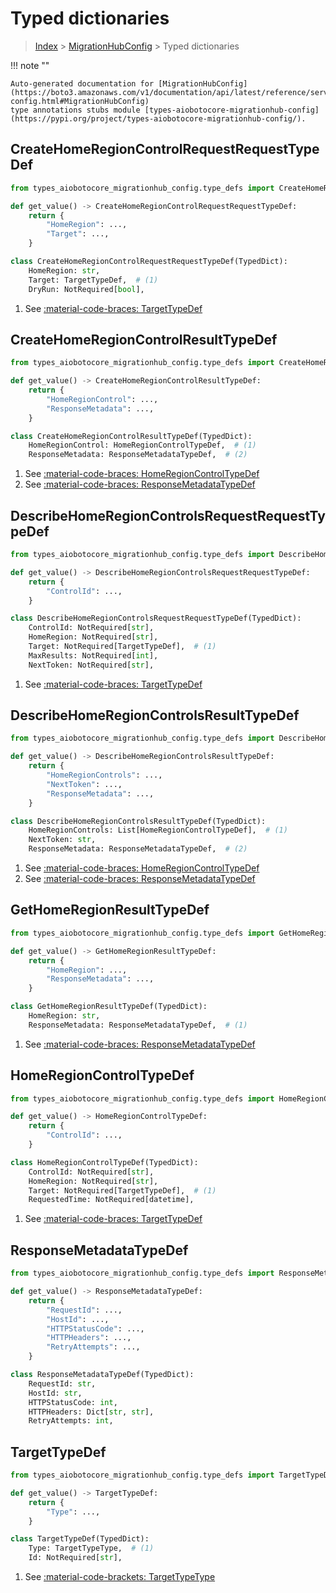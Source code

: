 # Typed dictionaries

> [Index](../README.md) > [MigrationHubConfig](./README.md) > Typed dictionaries

!!! note ""

    Auto-generated documentation for [MigrationHubConfig](https://boto3.amazonaws.com/v1/documentation/api/latest/reference/services/migrationhub-config.html#MigrationHubConfig)
    type annotations stubs module [types-aiobotocore-migrationhub-config](https://pypi.org/project/types-aiobotocore-migrationhub-config/).

## CreateHomeRegionControlRequestRequestTypeDef

```python title="Usage Example"
from types_aiobotocore_migrationhub_config.type_defs import CreateHomeRegionControlRequestRequestTypeDef

def get_value() -> CreateHomeRegionControlRequestRequestTypeDef:
    return {
        "HomeRegion": ...,
        "Target": ...,
    }
```

```python title="Definition"
class CreateHomeRegionControlRequestRequestTypeDef(TypedDict):
    HomeRegion: str,
    Target: TargetTypeDef,  # (1)
    DryRun: NotRequired[bool],
```

1. See [:material-code-braces: TargetTypeDef](./type_defs.md#targettypedef) 
## CreateHomeRegionControlResultTypeDef

```python title="Usage Example"
from types_aiobotocore_migrationhub_config.type_defs import CreateHomeRegionControlResultTypeDef

def get_value() -> CreateHomeRegionControlResultTypeDef:
    return {
        "HomeRegionControl": ...,
        "ResponseMetadata": ...,
    }
```

```python title="Definition"
class CreateHomeRegionControlResultTypeDef(TypedDict):
    HomeRegionControl: HomeRegionControlTypeDef,  # (1)
    ResponseMetadata: ResponseMetadataTypeDef,  # (2)
```

1. See [:material-code-braces: HomeRegionControlTypeDef](./type_defs.md#homeregioncontroltypedef) 
2. See [:material-code-braces: ResponseMetadataTypeDef](./type_defs.md#responsemetadatatypedef) 
## DescribeHomeRegionControlsRequestRequestTypeDef

```python title="Usage Example"
from types_aiobotocore_migrationhub_config.type_defs import DescribeHomeRegionControlsRequestRequestTypeDef

def get_value() -> DescribeHomeRegionControlsRequestRequestTypeDef:
    return {
        "ControlId": ...,
    }
```

```python title="Definition"
class DescribeHomeRegionControlsRequestRequestTypeDef(TypedDict):
    ControlId: NotRequired[str],
    HomeRegion: NotRequired[str],
    Target: NotRequired[TargetTypeDef],  # (1)
    MaxResults: NotRequired[int],
    NextToken: NotRequired[str],
```

1. See [:material-code-braces: TargetTypeDef](./type_defs.md#targettypedef) 
## DescribeHomeRegionControlsResultTypeDef

```python title="Usage Example"
from types_aiobotocore_migrationhub_config.type_defs import DescribeHomeRegionControlsResultTypeDef

def get_value() -> DescribeHomeRegionControlsResultTypeDef:
    return {
        "HomeRegionControls": ...,
        "NextToken": ...,
        "ResponseMetadata": ...,
    }
```

```python title="Definition"
class DescribeHomeRegionControlsResultTypeDef(TypedDict):
    HomeRegionControls: List[HomeRegionControlTypeDef],  # (1)
    NextToken: str,
    ResponseMetadata: ResponseMetadataTypeDef,  # (2)
```

1. See [:material-code-braces: HomeRegionControlTypeDef](./type_defs.md#homeregioncontroltypedef) 
2. See [:material-code-braces: ResponseMetadataTypeDef](./type_defs.md#responsemetadatatypedef) 
## GetHomeRegionResultTypeDef

```python title="Usage Example"
from types_aiobotocore_migrationhub_config.type_defs import GetHomeRegionResultTypeDef

def get_value() -> GetHomeRegionResultTypeDef:
    return {
        "HomeRegion": ...,
        "ResponseMetadata": ...,
    }
```

```python title="Definition"
class GetHomeRegionResultTypeDef(TypedDict):
    HomeRegion: str,
    ResponseMetadata: ResponseMetadataTypeDef,  # (1)
```

1. See [:material-code-braces: ResponseMetadataTypeDef](./type_defs.md#responsemetadatatypedef) 
## HomeRegionControlTypeDef

```python title="Usage Example"
from types_aiobotocore_migrationhub_config.type_defs import HomeRegionControlTypeDef

def get_value() -> HomeRegionControlTypeDef:
    return {
        "ControlId": ...,
    }
```

```python title="Definition"
class HomeRegionControlTypeDef(TypedDict):
    ControlId: NotRequired[str],
    HomeRegion: NotRequired[str],
    Target: NotRequired[TargetTypeDef],  # (1)
    RequestedTime: NotRequired[datetime],
```

1. See [:material-code-braces: TargetTypeDef](./type_defs.md#targettypedef) 
## ResponseMetadataTypeDef

```python title="Usage Example"
from types_aiobotocore_migrationhub_config.type_defs import ResponseMetadataTypeDef

def get_value() -> ResponseMetadataTypeDef:
    return {
        "RequestId": ...,
        "HostId": ...,
        "HTTPStatusCode": ...,
        "HTTPHeaders": ...,
        "RetryAttempts": ...,
    }
```

```python title="Definition"
class ResponseMetadataTypeDef(TypedDict):
    RequestId: str,
    HostId: str,
    HTTPStatusCode: int,
    HTTPHeaders: Dict[str, str],
    RetryAttempts: int,
```

## TargetTypeDef

```python title="Usage Example"
from types_aiobotocore_migrationhub_config.type_defs import TargetTypeDef

def get_value() -> TargetTypeDef:
    return {
        "Type": ...,
    }
```

```python title="Definition"
class TargetTypeDef(TypedDict):
    Type: TargetTypeType,  # (1)
    Id: NotRequired[str],
```

1. See [:material-code-brackets: TargetTypeType](./literals.md#targettypetype) 
